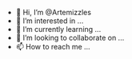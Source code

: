 - 👋 Hi, I’m @Artemizzles
- 👀 I’m interested in ...
- 🌱 I’m currently learning ...
- 💞️ I’m looking to collaborate on ...
- 📫 How to reach me ...

<!---
Artemizzles/Artemizzles is a ✨ special ✨ repository because its `README.md` (this file) appears on your GitHub profile.
You can click the Preview link to take a look at your changes.
--->
